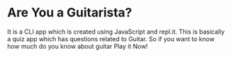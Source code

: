 # Are You a Guitarista?
It is a CLI app which is created using JavaScript and repl.it. This is basically a quiz app which has questions related to Guitar. 
So if you want to know how much do you know about guitar Play it Now!

